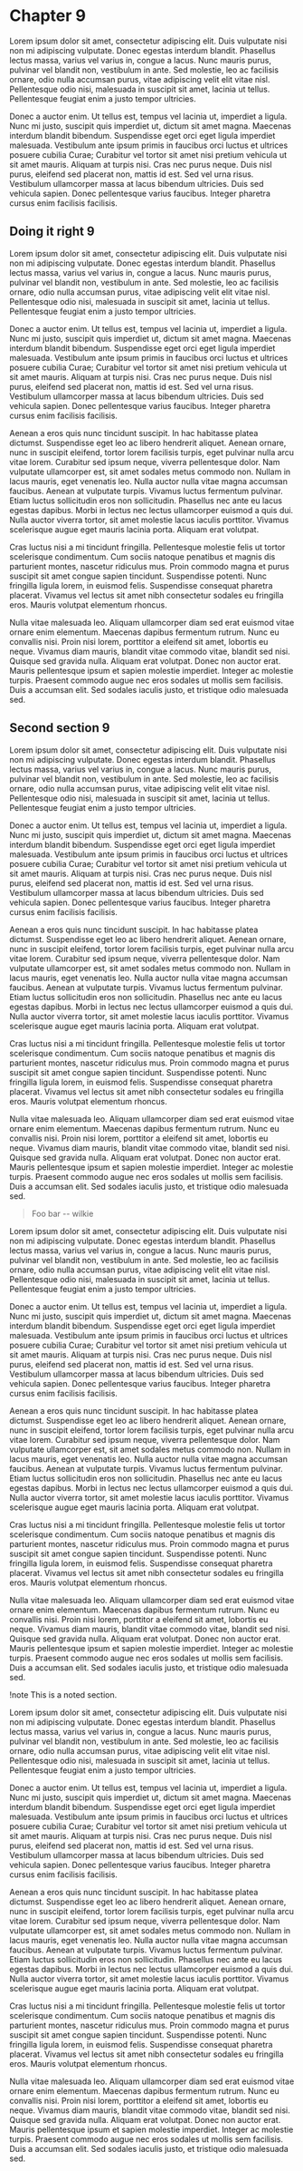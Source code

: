 # Chapter 9

Lorem ipsum dolor sit amet, consectetur adipiscing elit. Duis vulputate nisi non mi adipiscing vulputate. Donec egestas interdum blandit. Phasellus lectus massa, varius vel varius in, congue a lacus. Nunc mauris purus, pulvinar vel blandit non, vestibulum in ante. Sed molestie, leo ac facilisis ornare, odio nulla accumsan purus, vitae adipiscing velit elit vitae nisl. Pellentesque odio nisi, malesuada in suscipit sit amet, lacinia ut tellus. Pellentesque feugiat enim a justo tempor ultricies.

Donec a auctor enim. Ut tellus est, tempus vel lacinia ut, imperdiet a ligula. Nunc mi justo, suscipit quis imperdiet ut, dictum sit amet magna. Maecenas interdum blandit bibendum. Suspendisse eget orci eget ligula imperdiet malesuada. Vestibulum ante ipsum primis in faucibus orci luctus et ultrices posuere cubilia Curae; Curabitur vel tortor sit amet nisi pretium vehicula ut sit amet mauris. Aliquam at turpis nisi. Cras nec purus neque. Duis nisl purus, eleifend sed placerat non, mattis id est. Sed vel urna risus. Vestibulum ullamcorper massa at lacus bibendum ultricies. Duis sed vehicula sapien. Donec pellentesque varius faucibus. Integer pharetra cursus enim facilisis facilisis.

## Doing it right 9

Lorem ipsum dolor sit amet, consectetur adipiscing elit. Duis vulputate nisi non mi adipiscing vulputate. Donec egestas interdum blandit. Phasellus lectus massa, varius vel varius in, congue a lacus. Nunc mauris purus, pulvinar vel blandit non, vestibulum in ante. Sed molestie, leo ac facilisis ornare, odio nulla accumsan purus, vitae adipiscing velit elit vitae nisl. Pellentesque odio nisi, malesuada in suscipit sit amet, lacinia ut tellus. Pellentesque feugiat enim a justo tempor ultricies.

Donec a auctor enim. Ut tellus est, tempus vel lacinia ut, imperdiet a ligula. Nunc mi justo, suscipit quis imperdiet ut, dictum sit amet magna. Maecenas interdum blandit bibendum. Suspendisse eget orci eget ligula imperdiet malesuada. Vestibulum ante ipsum primis in faucibus orci luctus et ultrices posuere cubilia Curae; Curabitur vel tortor sit amet nisi pretium vehicula ut sit amet mauris. Aliquam at turpis nisi. Cras nec purus neque. Duis nisl purus, eleifend sed placerat non, mattis id est. Sed vel urna risus. Vestibulum ullamcorper massa at lacus bibendum ultricies. Duis sed vehicula sapien. Donec pellentesque varius faucibus. Integer pharetra cursus enim facilisis facilisis.

Aenean a eros quis nunc tincidunt suscipit. In hac habitasse platea dictumst. Suspendisse eget leo ac libero hendrerit aliquet. Aenean ornare, nunc in suscipit eleifend, tortor lorem facilisis turpis, eget pulvinar nulla arcu vitae lorem. Curabitur sed ipsum neque, viverra pellentesque dolor. Nam vulputate ullamcorper est, sit amet sodales metus commodo non. Nullam in lacus mauris, eget venenatis leo. Nulla auctor nulla vitae magna accumsan faucibus. Aenean at vulputate turpis. Vivamus luctus fermentum pulvinar. Etiam luctus sollicitudin eros non sollicitudin. Phasellus nec ante eu lacus egestas dapibus. Morbi in lectus nec lectus ullamcorper euismod a quis dui. Nulla auctor viverra tortor, sit amet molestie lacus iaculis porttitor. Vivamus scelerisque augue eget mauris lacinia porta. Aliquam erat volutpat.

Cras luctus nisi a mi tincidunt fringilla. Pellentesque molestie felis ut tortor scelerisque condimentum. Cum sociis natoque penatibus et magnis dis parturient montes, nascetur ridiculus mus. Proin commodo magna et purus suscipit sit amet congue sapien tincidunt. Suspendisse potenti. Nunc fringilla ligula lorem, in euismod felis. Suspendisse consequat pharetra placerat. Vivamus vel lectus sit amet nibh consectetur sodales eu fringilla eros. Mauris volutpat elementum rhoncus.

Nulla vitae malesuada leo. Aliquam ullamcorper diam sed erat euismod vitae ornare enim elementum. Maecenas dapibus fermentum rutrum. Nunc eu convallis nisi. Proin nisi lorem, porttitor a eleifend sit amet, lobortis eu neque. Vivamus diam mauris, blandit vitae commodo vitae, blandit sed nisi. Quisque sed gravida nulla. Aliquam erat volutpat. Donec non auctor erat. Mauris pellentesque ipsum et sapien molestie imperdiet. Integer ac molestie turpis. Praesent commodo augue nec eros sodales ut mollis sem facilisis. Duis a accumsan elit. Sed sodales iaculis justo, et tristique odio malesuada sed.

## Second section 9

Lorem ipsum dolor sit amet, consectetur adipiscing elit. Duis vulputate nisi non mi adipiscing vulputate. Donec egestas interdum blandit. Phasellus lectus massa, varius vel varius in, congue a lacus. Nunc mauris purus, pulvinar vel blandit non, vestibulum in ante. Sed molestie, leo ac facilisis ornare, odio nulla accumsan purus, vitae adipiscing velit elit vitae nisl. Pellentesque odio nisi, malesuada in suscipit sit amet, lacinia ut tellus. Pellentesque feugiat enim a justo tempor ultricies.

Donec a auctor enim. Ut tellus est, tempus vel lacinia ut, imperdiet a ligula. Nunc mi justo, suscipit quis imperdiet ut, dictum sit amet magna. Maecenas interdum blandit bibendum. Suspendisse eget orci eget ligula imperdiet malesuada. Vestibulum ante ipsum primis in faucibus orci luctus et ultrices posuere cubilia Curae; Curabitur vel tortor sit amet nisi pretium vehicula ut sit amet mauris. Aliquam at turpis nisi. Cras nec purus neque. Duis nisl purus, eleifend sed placerat non, mattis id est. Sed vel urna risus. Vestibulum ullamcorper massa at lacus bibendum ultricies. Duis sed vehicula sapien. Donec pellentesque varius faucibus. Integer pharetra cursus enim facilisis facilisis.

Aenean a eros quis nunc tincidunt suscipit. In hac habitasse platea dictumst. Suspendisse eget leo ac libero hendrerit aliquet. Aenean ornare, nunc in suscipit eleifend, tortor lorem facilisis turpis, eget pulvinar nulla arcu vitae lorem. Curabitur sed ipsum neque, viverra pellentesque dolor. Nam vulputate ullamcorper est, sit amet sodales metus commodo non. Nullam in lacus mauris, eget venenatis leo. Nulla auctor nulla vitae magna accumsan faucibus. Aenean at vulputate turpis. Vivamus luctus fermentum pulvinar. Etiam luctus sollicitudin eros non sollicitudin. Phasellus nec ante eu lacus egestas dapibus. Morbi in lectus nec lectus ullamcorper euismod a quis dui. Nulla auctor viverra tortor, sit amet molestie lacus iaculis porttitor. Vivamus scelerisque augue eget mauris lacinia porta. Aliquam erat volutpat.

Cras luctus nisi a mi tincidunt fringilla. Pellentesque molestie felis ut tortor scelerisque condimentum. Cum sociis natoque penatibus et magnis dis parturient montes, nascetur ridiculus mus. Proin commodo magna et purus suscipit sit amet congue sapien tincidunt. Suspendisse potenti. Nunc fringilla ligula lorem, in euismod felis. Suspendisse consequat pharetra placerat. Vivamus vel lectus sit amet nibh consectetur sodales eu fringilla eros. Mauris volutpat elementum rhoncus.

Nulla vitae malesuada leo. Aliquam ullamcorper diam sed erat euismod vitae ornare enim elementum. Maecenas dapibus fermentum rutrum. Nunc eu convallis nisi. Proin nisi lorem, porttitor a eleifend sit amet, lobortis eu neque. Vivamus diam mauris, blandit vitae commodo vitae, blandit sed nisi. Quisque sed gravida nulla. Aliquam erat volutpat. Donec non auctor erat. Mauris pellentesque ipsum et sapien molestie imperdiet. Integer ac molestie turpis. Praesent commodo augue nec eros sodales ut mollis sem facilisis. Duis a accumsan elit. Sed sodales iaculis justo, et tristique odio malesuada sed.

> Foo bar -- wilkie

Lorem ipsum dolor sit amet, consectetur adipiscing elit. Duis vulputate nisi non mi adipiscing vulputate. Donec egestas interdum blandit. Phasellus lectus massa, varius vel varius in, congue a lacus. Nunc mauris purus, pulvinar vel blandit non, vestibulum in ante. Sed molestie, leo ac facilisis ornare, odio nulla accumsan purus, vitae adipiscing velit elit vitae nisl. Pellentesque odio nisi, malesuada in suscipit sit amet, lacinia ut tellus. Pellentesque feugiat enim a justo tempor ultricies.

Donec a auctor enim. Ut tellus est, tempus vel lacinia ut, imperdiet a ligula. Nunc mi justo, suscipit quis imperdiet ut, dictum sit amet magna. Maecenas interdum blandit bibendum. Suspendisse eget orci eget ligula imperdiet malesuada. Vestibulum ante ipsum primis in faucibus orci luctus et ultrices posuere cubilia Curae; Curabitur vel tortor sit amet nisi pretium vehicula ut sit amet mauris. Aliquam at turpis nisi. Cras nec purus neque. Duis nisl purus, eleifend sed placerat non, mattis id est. Sed vel urna risus. Vestibulum ullamcorper massa at lacus bibendum ultricies. Duis sed vehicula sapien. Donec pellentesque varius faucibus. Integer pharetra cursus enim facilisis facilisis.

Aenean a eros quis nunc tincidunt suscipit. In hac habitasse platea dictumst. Suspendisse eget leo ac libero hendrerit aliquet. Aenean ornare, nunc in suscipit eleifend, tortor lorem facilisis turpis, eget pulvinar nulla arcu vitae lorem. Curabitur sed ipsum neque, viverra pellentesque dolor. Nam vulputate ullamcorper est, sit amet sodales metus commodo non. Nullam in lacus mauris, eget venenatis leo. Nulla auctor nulla vitae magna accumsan faucibus. Aenean at vulputate turpis. Vivamus luctus fermentum pulvinar. Etiam luctus sollicitudin eros non sollicitudin. Phasellus nec ante eu lacus egestas dapibus. Morbi in lectus nec lectus ullamcorper euismod a quis dui. Nulla auctor viverra tortor, sit amet molestie lacus iaculis porttitor. Vivamus scelerisque augue eget mauris lacinia porta. Aliquam erat volutpat.

Cras luctus nisi a mi tincidunt fringilla. Pellentesque molestie felis ut tortor scelerisque condimentum. Cum sociis natoque penatibus et magnis dis parturient montes, nascetur ridiculus mus. Proin commodo magna et purus suscipit sit amet congue sapien tincidunt. Suspendisse potenti. Nunc fringilla ligula lorem, in euismod felis. Suspendisse consequat pharetra placerat. Vivamus vel lectus sit amet nibh consectetur sodales eu fringilla eros. Mauris volutpat elementum rhoncus.

Nulla vitae malesuada leo. Aliquam ullamcorper diam sed erat euismod vitae ornare enim elementum. Maecenas dapibus fermentum rutrum. Nunc eu convallis nisi. Proin nisi lorem, porttitor a eleifend sit amet, lobortis eu neque. Vivamus diam mauris, blandit vitae commodo vitae, blandit sed nisi. Quisque sed gravida nulla. Aliquam erat volutpat. Donec non auctor erat. Mauris pellentesque ipsum et sapien molestie imperdiet. Integer ac molestie turpis. Praesent commodo augue nec eros sodales ut mollis sem facilisis. Duis a accumsan elit. Sed sodales iaculis justo, et tristique odio malesuada sed.

!note This is a noted section.

Lorem ipsum dolor sit amet, consectetur adipiscing elit. Duis vulputate nisi non mi adipiscing vulputate. Donec egestas interdum blandit. Phasellus lectus massa, varius vel varius in, congue a lacus. Nunc mauris purus, pulvinar vel blandit non, vestibulum in ante. Sed molestie, leo ac facilisis ornare, odio nulla accumsan purus, vitae adipiscing velit elit vitae nisl. Pellentesque odio nisi, malesuada in suscipit sit amet, lacinia ut tellus. Pellentesque feugiat enim a justo tempor ultricies.

Donec a auctor enim. Ut tellus est, tempus vel lacinia ut, imperdiet a ligula. Nunc mi justo, suscipit quis imperdiet ut, dictum sit amet magna. Maecenas interdum blandit bibendum. Suspendisse eget orci eget ligula imperdiet malesuada. Vestibulum ante ipsum primis in faucibus orci luctus et ultrices posuere cubilia Curae; Curabitur vel tortor sit amet nisi pretium vehicula ut sit amet mauris. Aliquam at turpis nisi. Cras nec purus neque. Duis nisl purus, eleifend sed placerat non, mattis id est. Sed vel urna risus. Vestibulum ullamcorper massa at lacus bibendum ultricies. Duis sed vehicula sapien. Donec pellentesque varius faucibus. Integer pharetra cursus enim facilisis facilisis.

Aenean a eros quis nunc tincidunt suscipit. In hac habitasse platea dictumst. Suspendisse eget leo ac libero hendrerit aliquet. Aenean ornare, nunc in suscipit eleifend, tortor lorem facilisis turpis, eget pulvinar nulla arcu vitae lorem. Curabitur sed ipsum neque, viverra pellentesque dolor. Nam vulputate ullamcorper est, sit amet sodales metus commodo non. Nullam in lacus mauris, eget venenatis leo. Nulla auctor nulla vitae magna accumsan faucibus. Aenean at vulputate turpis. Vivamus luctus fermentum pulvinar. Etiam luctus sollicitudin eros non sollicitudin. Phasellus nec ante eu lacus egestas dapibus. Morbi in lectus nec lectus ullamcorper euismod a quis dui. Nulla auctor viverra tortor, sit amet molestie lacus iaculis porttitor. Vivamus scelerisque augue eget mauris lacinia porta. Aliquam erat volutpat.

Cras luctus nisi a mi tincidunt fringilla. Pellentesque molestie felis ut tortor scelerisque condimentum. Cum sociis natoque penatibus et magnis dis parturient montes, nascetur ridiculus mus. Proin commodo magna et purus suscipit sit amet congue sapien tincidunt. Suspendisse potenti. Nunc fringilla ligula lorem, in euismod felis. Suspendisse consequat pharetra placerat. Vivamus vel lectus sit amet nibh consectetur sodales eu fringilla eros. Mauris volutpat elementum rhoncus.

Nulla vitae malesuada leo. Aliquam ullamcorper diam sed erat euismod vitae ornare enim elementum. Maecenas dapibus fermentum rutrum. Nunc eu convallis nisi. Proin nisi lorem, porttitor a eleifend sit amet, lobortis eu neque. Vivamus diam mauris, blandit vitae commodo vitae, blandit sed nisi. Quisque sed gravida nulla. Aliquam erat volutpat. Donec non auctor erat. Mauris pellentesque ipsum et sapien molestie imperdiet. Integer ac molestie turpis. Praesent commodo augue nec eros sodales ut mollis sem facilisis. Duis a accumsan elit. Sed sodales iaculis justo, et tristique odio malesuada sed.
